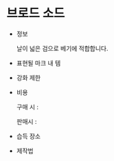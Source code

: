 # 브로드 소드

- 정보
    
    날이 넓은 검으로 베기에 적합합니다.
    
- 표현될 마크 내 템
- 강화 제한
- 비용
    
    구매 시 : 
    
    판매시 : 
    
- 습득 장소
- 제작법